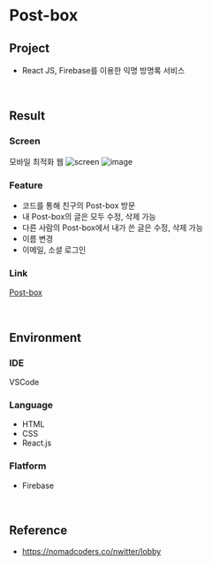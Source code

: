 # Post-box

## Project
* React JS, Firebase를 이용한 익명 방명록 서비스

<br>

## Result
### Screen
모바일 최적화 웹
![screen](https://user-images.githubusercontent.com/85024598/131287694-2ec2d7fc-3ce1-40a8-b57e-3523441b9415.png)
![image](https://user-images.githubusercontent.com/85024598/131288394-a2f5f68c-c3cf-4cea-a90f-f19924b44784.png)

### Feature
- 코드를 통해 친구의 Post-box 방문
- 내 Post-box의 글은 모두 수정, 삭제 가능
- 다른 사람의 Post-box에서 내가 쓴 글은 수정, 삭제 가능
- 이름 변경
- 이메일, 소셜 로그인

### Link
[Post-box](https://chchaeun.github.io/post-box/)

<br>

## Environment
### IDE
VSCode
### Language
- HTML
- CSS
- React.js
### Flatform
- Firebase

<br>

## Reference
- https://nomadcoders.co/nwitter/lobby

